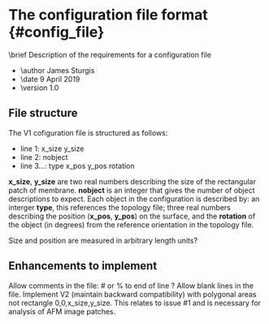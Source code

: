 # The configuration file format {#config_file}
\brief   Description of the requirements for a configuration file

 * \author  James Sturgis
 * \date    9 April 2019
 * \version 1.0

## File structure

The V1 cofiguration file is structured as follows:

 * line 1: x_size y_size
 * line 2: nobject
 * line 3...: type x_pos y_pos rotation

**x_size**, **y_size** are two real numbers describing the size of the rectangular patch of membrane.
**nobject** is an integer that gives the number of object descriptions to expect.
Each object in the configuration is described by:
an interger **type**, this references the topology file;
three real numbers describing the position (**x_pos**, **y_pos**) on the surface,
and the **rotation** of the object (in degrees) from the reference orientation in the topology file.

Size and position are measured in arbitrary length units?

## Enhancements to implement

Allow comments in the file: # or % to end of line ?
Allow blank lines in the file.
Implement V2 (maintain backward compatibility) with polygonal areas not rectangle 0,0,x_size,y_size. 
This relates to issue #1 and is necessary for analysis of AFM image patches.


